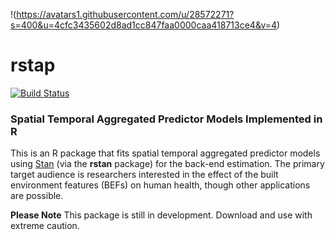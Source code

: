 !(https://avatars1.githubusercontent.com/u/28572271?s=400&u=4cfc3435602d8ad1cc847faa0000caa418713ce4&v=4)
# rstap
[![Build Status](https://travis-ci.org/Biostatistics4SocialImpact/rstap.svg?branch=master)](https://travis-ci.org/Biostatistics4SocialImpact/rstap)

### Spatial Temporal Aggregated Predictor Models Implemented in R

This is an R package that fits spatial temporal aggregated predictor models   
using [Stan](http://mc-stan.org) (via the **rstan** package) for the back-end
estimation. The primary target audience is researchers interested in the effect of the built environment features (BEFs) on human health, though other
applications are possible.

**Please Note** This package is still in development. Download and use with extreme caution. 

